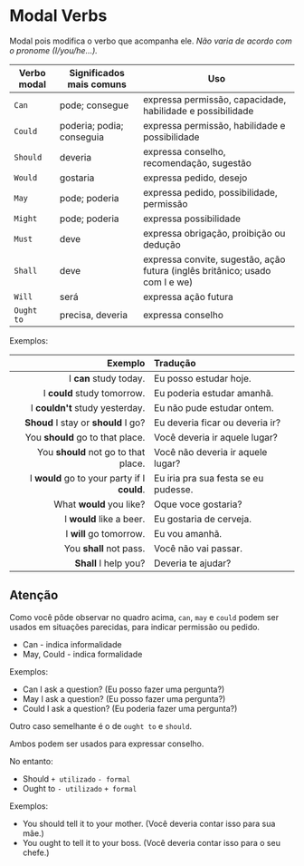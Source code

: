 # Modal Verbs

Modal pois modifica o verbo que acompanha ele.
*Não varia de acordo com o pronome (I/you/he...).*

| Verbo modal | Significados mais comuns | Uso |
| --- | --- | --- |
| `Can` | pode; consegue | expressa permissão, capacidade, habilidade e possibilidade |
| `Could` | poderia; podia; conseguia | expressa permissão, habilidade e possibilidade |
| `Should` | deveria | expressa conselho, recomendação, sugestão |
| `Would` | gostaria | expressa pedido, desejo |
| `May` | pode; poderia | expressa pedido, possibilidade, permissão
| `Might` | pode; poderia | expressa possibilidade |
| `Must` | deve | expressa obrigação, proibição ou dedução |
| `Shall` | deve | expressa convite, sugestão, ação futura (inglês britânico; usado com I e we) |
| `Will` | será | expressa ação futura |
| `Ought to` | precisa, deveria | expressa conselho |

Exemplos:

| Exemplo | Tradução |
| ---: | :--- |
| I **can** study today. | Eu posso estudar hoje. |
| I **could** study tomorrow. | Eu poderia estudar amanhã. |
  I **couldn't** study yesterday. | Eu não pude estudar ontem. |
| **Shoud** I stay or **should** I go? | Eu deveria ficar ou deveria ir? |
| You **should** go to that place. | Você deveria ir aquele lugar? |
  You **should** not go to that place. | Você não deveria ir aquele lugar? |
| I **would** go to your party if I **could**. | Eu iria pra sua festa se eu pudesse. |
  What **would** you like? | Oque voce gostaria? |
  I **would** like a beer. | Eu gostaria de cerveja. |
| I **will** go tomorrow. | Eu vou amanhã. |
| You **shall** not pass. | Você não vai passar. |
|  **Shall** I help you? | Deveria te ajudar? |

## Atenção

Como você pôde observar no quadro acima, `can`, `may` e `could` podem ser usados em situações parecidas, para indicar permissão ou pedido.

+ Can - indica informalidade
+ May, Could - indica formalidade

Exemplos:

+ Can I ask a question? (Eu posso fazer uma pergunta?)
+ May I ask a question? (Eu posso fazer uma pergunta?)
+ Could I ask a question? (Eu poderia fazer uma pergunta?)

Outro caso semelhante é o de `ought to` e `should`.

Ambos podem ser usados para expressar conselho.

No entanto:

+ Should `+ utilizado` `- formal`
+ Ought to `- utilizado` `+ formal`

Exemplos:

+ You should tell it to your mother. (Você deveria contar isso para sua mãe.)
+ You ought to tell it to your boss. (Você deveria contar isso para o seu chefe.)
